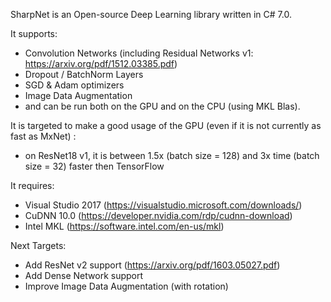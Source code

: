 SharpNet is an Open-source Deep Learning library written in C# 7.0.

It supports:
 - Convolution Networks (including Residual Networks v1: https://arxiv.org/pdf/1512.03385.pdf)
 - Dropout / BatchNorm Layers
 - SGD & Adam optimizers
 - Image Data Augmentation
 - and can be run both on the GPU and on the CPU (using MKL Blas).

It is targeted to make a good usage of the GPU (even if it is not currently as fast as MxNet) :
 - on ResNet18 v1, it is between 1.5x (batch size = 128) and 3x time (batch size = 32) faster then TensorFlow

It requires:
- Visual Studio 2017 (https://visualstudio.microsoft.com/downloads/)
- CuDNN 10.0 (https://developer.nvidia.com/rdp/cudnn-download)
- Intel MKL (https://software.intel.com/en-us/mkl)

Next Targets:
 - Add ResNet v2 support (https://arxiv.org/pdf/1603.05027.pdf)
 - Add Dense Network support
 - Improve Image Data Augmentation (with rotation)

